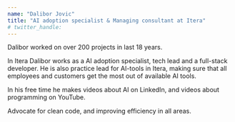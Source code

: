 ```yaml
---
name: "Dalibor Jovic"
title: "AI adoption specialist & Managing consultant at Itera"
# twitter_handle: 
---
```

Dalibor worked on over 200 projects in last 18 years. 
In Itera Dalibor works as a AI adoption specialist, tech lead and a full-stack developer. He is also practice lead for AI-tools in Itera, making sure that all employees and customers get the most out of available AI tools. 
In his free time he makes videos about AI on LinkedIn, and videos about programming on YouTube.
Advocate for clean code, and improving efficiency in all areas.
